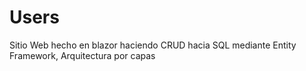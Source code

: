 # Users
Sitio Web hecho en blazor haciendo CRUD hacia SQL mediante Entity Framework, Arquitectura por capas
